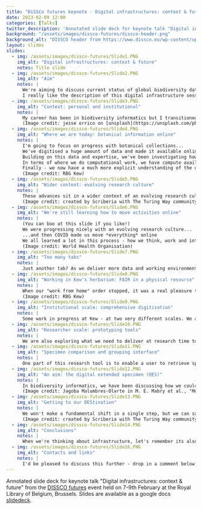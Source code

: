 ```yaml
---
title: "DiSSCo futures keynote - Digital infrastructures: context & future"
date: 2023-02-09 12:00
categories: [Talks]
twitter_description: 'Annotated slide deck for keynote talk "Digital infrastructures: context & future" from the DISSCO futures event held on 7-9th February at the Royal Library of Belgium, Brussels.'
background: "/assets/images/dissco-futures/dissco-header.png"
background_alt: "DISSCO header from https://www.dissco.eu/wp-content/uploads/particles-2.svg"
layout: slides
slides:
  - img: /assets/images/dissco-futures/Slide1.PNG
    img_alt: "Digital infrastructures: context & future"
    notes: Title slide       
  - img: /assets/images/dissco-futures/Slide2.PNG
    img_alt: "Aim"
    notes: |
      We're aiming to discuss current status of global biodiversity data infrastructure and its future directions, with a focus on work towards FAIR and the digital extended specimen.
      I really like the description of this digital infrastructure session from the program: "(research infrastructures are) not only about *bringing data together* but also about *transforming the data and the ways scientists work with it*"
  - img: /assets/images/dissco-futures/Slide3.PNG
    img_alt: "Context: personal and institutional"
    notes: |
      My career has been in biodiversity informatics but I transitioned mid-career from software development into research. I'm interested in open science (particularly it's take-up) & how we design & build for participation. In moving over to research, I've been keen to explore how we can use software development practices to facilitate research, especially to make our work more explicit and reusable. These range from quite technical practices (reuse, automation, version control, dependency management, continuous integration etc) but also processes about communication, design & inclusion.
      (Image credit: jesse orrico on [unsplash](https://unsplash.com/photos/L94dWXNKwrY))
  - img: /assets/images/dissco-futures/Slide4.PNG
    img_alt: "Where we are today: botanical information online"
    notes: |
      I'm going to focus on progress with botanical collections...
      We've digitised a huge amount of data and made it available online - 88 million metadata records and 38 million images (figures from [gbif.org](https://gbif.org)). We also have comprehensive taxonomies and distributional data that we can use to manage and explore this data, and digitised and born-digital literature provides context for how these data have been used as evidence. We also have metadata records about collections institutes and their staff (see eg the [Global Registry of Scientific Collections](https://www.gbif.org/grscicoll)).
      Building on this data and expertise, we've been investigating how we can apply new techniques like machine learning to botanical data and images.
      In terms of where we do computational work, we have compute available for researchers to use in environments that are pre-populated with data - all the researcher needs to do is bring their idea.
      Finally - we now have a much more explicit understanding of the different activities that are involved in specimen research and curation - see for example the [Bionomia](https://bionomia.net/) project which crowdsources the attribution of specimens to the researchers who have collected or identified them.
      (Image credit: RBG Kew)
  - img: /assets/images/dissco-futures/Slide5.PNG
    img_alt: "Wider context: evolving research culture"
    notes: |
      These advances sit in a wider context of an evolving research culture. Right across different disciplines we are developing training resources which equip researchers to manipulate data efficiently and to work in this online research environment. Just as we have a better understanding of the different roles in taxonomic research, we have a better understanding of the roles that are required for research to be conducted efficiently. Many of us here will either identify as, employ or work with research software engineers - people who facilitate research but who perhaps didn't get traditional academic career credit through authorship & grants. 
      (Image credit: created by Scriberia with The Turing Way community. Used under a CC-BY 4.0 licence. DOI: [10.5281/zenodo.3332807](https://doi.org.10.5281/zenodo.3332807) )
  - img: /assets/images/dissco-futures/Slide6.PNG
    img_alt: "We're still learning how to move activities online"
    notes: |
      (You can boo at this slide if you like!) 
      We were progressing nicely with an evolving research culture...
      ...and then COVID made us move *everything* online
      We all learned a lot in this process - how we think, work and interact. Personally I found out that I often think quite spatially, so shrinking my working life to the size of a laptop screen was very difficult for the first few weeks.
      (Image credit: World Health Organisation)
  - img: /assets/images/dissco-futures/Slide7.PNG
    img_alt: "Too many tabs"
    notes: |
      Just another tab? As we deliver more data and working environments online, we should try to make sure that we're not just overloading researchers with yet another tab in their crowded browser window.
  - img: /assets/images/dissco-futures/Slide8.PNG
    img_alt: "Working in Kew's herbarium: FAIR in a physical resource"
    notes: |
      When our "work from home" order stopped, it was a real pleasure to come back to Kew and explore the physical working environment that we have built for researchers to interact with the specimens. I looked at this from a new perspective. I think a better awareness of working environments can set us a new challenge: how do we maximise the use of digital working environments, are there different tools and interfaces that can enable research and collaboration? 
      (Image credit: RBG Kew)
  - img: /assets/images/dissco-futures/Slide9.PNG
    img_alt: "Institutional scale: comprehensive digitisation"
    notes: |
      Some work in progress at Kew - at two very different scales. We are running a comprehensive digitisation project to mobilise specimen metadata and images, this also involves implementing a new collections management system (EarthCape).
  - img: /assets/images/dissco-futures/Slide10.PNG
    img_alt: "Researcher scale: prototyping tools"
    notes: |
      We are also exploring what we need to deliver at research time to facilitate best use of the data (specimens, literature, descriptions) that is already available, without enforcing a particular way of working.
  - img: /assets/images/dissco-futures/Slide11.PNG
    img_alt: "Specimen comparison and grouping interface"
    notes: |
      One part of this research tool is to enable a user to retrieve specimens and lay them out on a virtual working board where similar specimens can be grouped, and the researcher can make small notes or display relevant pages from digitised literature.
  - img: /assets/images/dissco-futures/Slide12.PNG
    img_alt: "An aim: the digital extended specimen (DES)"
    notes: |
      In biodiversity informatics, we have been discussing how we could build a system that supports the "Digital Extended Specimen". Work on research time tooling can help us make these discussions a little more concrete and to fit with activities that researchers are already undertaking.
      (Image credit: Jagoba Malumbres-Olarte in M. E. Mabry et al., "Monographs as a nexus for building extended specimen networks using persistent identifiers," Bulletin of the Society of Systematic Biologists, vol. 1, no. 1, Jan. 2022, doi: [10.18061/bssb.v1i1.8323](https://doi.org/10.18061/bssb.v1i1.8323).)
  - img: /assets/images/dissco-futures/Slide13.PNG
    img_alt: "Getting to our DEStination"
    notes: |
      We won't make a fundamental shift in a single step, but we can safely transition in small steps.
      (Image credit: created by Scriberia with The Turing Way community. Used under a CC-BY 4.0 licence. DOI: [10.5281/zenodo.3332807](https://doi.org.10.5281/zenodo.3332807) )
  - img: /assets/images/dissco-futures/Slide14.PNG
    img_alt: "Conclusions"
    notes: |
      When we're thinking about infrastructure, let's remember its also about people and their working environments. When we're planning future directions, let's think about how we do research and who is involved. Longer term aims like the digital extended specimen can be discussed more meaningfully if we include people where they are now, speak a common language and show a relevant path to destination.
  - img: /assets/images/dissco-futures/Slide16.PNG
    img_alt: "Contacts and links"
    notes: |
      I'd be pleased to discuss this further - drop in a comment below, mail me at [n.nicolson@kew.org](mailto:n.nicolson@kew.org) or find me on mastodon ([@nickynicolson@mastodon.social](https://mastodon.social/@nickynicolson])) or twitter([@nickynicolson](https://twitter.com/nickynicolson)). You can find out more about Kew's scientific work at [www.kew.org/science](https://www.kew.org/science) and the home of the echinopscis tool is [echinopscis.github.io](https://echinopscis.github.io).
---
```


Annotated slide deck for keynote talk "Digital infrastructures: context & future" from the [DISSCO futures](https://www.dissco.eu/dissco-futures/) event held on 7-9th February at the Royal Library of Belgium, Brussels. Slides are available as a google docs [slidedeck](https://docs.google.com/presentation/d/1yZf1ep50E_egz1z5HlSPVCEueb19eGV5Pyo6iJmn3AI/edit?usp=sharing).
